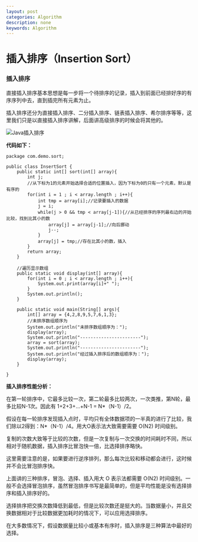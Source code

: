 ```yaml
---
layout: post
categories: Algorithm
description: none
keywords: Algorithm
---
```

# 插入排序（Insertion Sort）


### 插入排序

直接插入排序基本思想是每一步将一个待排序的记录，插入到前面已经排好序的有序序列中去，直到插完所有元素为止。

插入排序还分为直接插入排序、二分插入排序、链表插入排序、希尔排序等等，这里我们只是以直接插入排序讲解，后面讲高级排序的时候会将其他的。

![Java插入排序](png\Java\Java插入排序.png)

**代码如下：**

```
package com.demo.sort;
 
public class InsertSort {
    public static int[] sort(int[] array){
        int j;
        //从下标为1的元素开始选择合适的位置插入，因为下标为0的只有一个元素，默认是有序的
        for(int i = 1 ; i < array.length ; i++){
            int tmp = array[i];//记录要插入的数据
            j = i;
            while(j > 0 && tmp < array[j-1]){//从已经排序的序列最右边的开始比较，找到比其小的数
                array[j] = array[j-1];//向后挪动
                j--;
            }
            array[j] = tmp;//存在比其小的数，插入
        }
        return array;
    }
     
    //遍历显示数组
    public static void display(int[] array){
        for(int i = 0 ; i < array.length ; i++){
            System.out.print(array[i]+" ");
        }
        System.out.println();
    }
     
    public static void main(String[] args){
        int[] array = {4,2,8,9,5,7,6,1,3};
        //未排序数组顺序为
        System.out.println("未排序数组顺序为：");
        display(array);
        System.out.println("-----------------------");
        array = sort(array);
        System.out.println("-----------------------");
        System.out.println("经过插入排序后的数组顺序为：");
        display(array);
    }
 
}
```

**插入排序性能分析：**

在第一轮排序中，它最多比较一次，第二轮最多比较两次，一次类推，第N轮，最多比较N-1次。因此有 1+2+3+...+N-1 = N*（N-1）/2。

假设在每一轮排序发现插入点时，平均只有全体数据项的一半真的进行了比较，我们除以2得到：N*（N-1）/4。用大O表示法大致需要需要 O(N2) 时间级别。

复制的次数大致等于比较的次数，但是一次复制与一次交换的时间耗时不同，所以相对于随机数据，插入排序比冒泡快一倍，比选择排序略快。

这里需要注意的是，如果要进行逆序排列，那么每次比较和移动都会进行，这时候并不会比冒泡排序快。

上面讲的三种排序，冒泡、选择、插入用大 O 表示法都需要 O(N2) 时间级别。一般不会选择冒泡排序，虽然冒泡排序书写是最简单的，但是平均性能是没有选择排序和插入排序好的。

选择排序把交换次数降低到最低，但是比较次数还是挺大的。当数据量小，并且交换数据相对于比较数据更加耗时的情况下，可以应用选择排序。

在大多数情况下，假设数据量比较小或基本有序时，插入排序是三种算法中最好的选择。